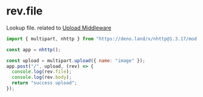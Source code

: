 # rev.file

Lookup file. related to [Upload Middleware](https://nhttp.deno.dev/docs/usage/upload)

```js
import { multipart, nhttp } from "https://deno.land/x/nhttp@1.3.17/mod.ts";

const app = nhttp();

const upload = multipart.upload({ name: "image" });
app.post("/", upload, (rev) => {
  console.log(rev.file);
  console.log(rev.body);
  return "success upload";
});
```
